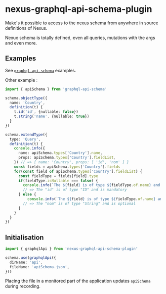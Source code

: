 # nexus-graphql-api-schema-plugin

Make's it possible to access to the nexus schema from anywhere in source definitions of Nexus.

Nexux schema is totally defined, even all queries, mutations with the args and even more.

## Examples

See [`graphql-api-schema`](https://github.com/stphdenis/graphql-api-schema) examples.

Other example :

```ts
import { apiSchema } from 'graphql-api-schema'

schema.objectType({
  name: 'Country',
  definition(t) {
    t.id('id', {nullable: false})
    t.string('name', {nullable: true})
  }
})

schema.extendType({
  type: 'Query',
  definition(t) {
    console.info({
      name: apiSchema.types['Country'].name,
      props: apiSchema.types['Country'].fieldList,
    }) // => { name: 'Country', props: [ 'id', 'nom' ] }
    const fields = apiSchema.types['Country'].fields
    for(const field of apiSchema.types['Country'].fieldList) {
      const fieldType = fields[field].type
      if(fieldType.isNullable === false) {
        console.info(`The ${field} is of type ${fieldType.of.name} and is mandatory`)
        // => The "id" is of type "ID" and is mandatory
      } else {
          console.info(`The ${field} is of type ${fieldType.of.name} and is optional`)
        // => The "nom" is of type "String" and is optional
      }
    }
  }
})
```

## Initialisation

```ts
import { graphqlApi } from 'nexus-graphql-api-schema-plugin'

schema.use(graphqlApi({
  dirName: 'api',
  fileName: 'apiSchema.json',
}))
```

Placing the file in a monitored part of the application updates `apiSchema` during recording.
